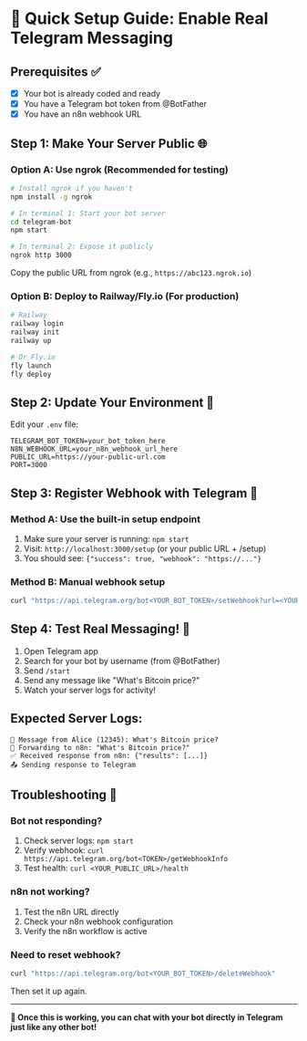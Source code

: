 # 🚀 Quick Setup Guide: Enable Real Telegram Messaging

## Prerequisites ✅
- [x] Your bot is already coded and ready
- [x] You have a Telegram bot token from @BotFather
- [x] You have an n8n webhook URL

## Step 1: Make Your Server Public 🌐

### Option A: Use ngrok (Recommended for testing)
```bash
# Install ngrok if you haven't
npm install -g ngrok

# In terminal 1: Start your bot server
cd telegram-bot
npm start

# In terminal 2: Expose it publicly
ngrok http 3000
```

Copy the public URL from ngrok (e.g., `https://abc123.ngrok.io`)

### Option B: Deploy to Railway/Fly.io (For production)
```bash
# Railway
railway login
railway init
railway up

# Or Fly.io
fly launch
fly deploy
```

## Step 2: Update Your Environment 📝

Edit your `.env` file:
```env
TELEGRAM_BOT_TOKEN=your_bot_token_here
N8N_WEBHOOK_URL=your_n8n_webhook_url_here
PUBLIC_URL=https://your-public-url.com
PORT=3000
```

## Step 3: Register Webhook with Telegram 🔗

### Method A: Use the built-in setup endpoint
1. Make sure your server is running: `npm start`
2. Visit: `http://localhost:3000/setup` (or your public URL + /setup)
3. You should see: `{"success": true, "webhook": "https://..."}` 

### Method B: Manual webhook setup
```bash
curl "https://api.telegram.org/bot<YOUR_BOT_TOKEN>/setWebhook?url=<YOUR_PUBLIC_URL>/webhook/telegram"
```

## Step 4: Test Real Messaging! 💬

1. Open Telegram app
2. Search for your bot by username (from @BotFather)
3. Send `/start` 
4. Send any message like "What's Bitcoin price?"
5. Watch your server logs for activity!

## Expected Server Logs:
```
📨 Message from Alice (12345): What's Bitcoin price?
🔄 Forwarding to n8n: "What's Bitcoin price?"
✅ Received response from n8n: {"results": [...]}
📤 Sending response to Telegram
```

## Troubleshooting 🔧

### Bot not responding?
1. Check server logs: `npm start`
2. Verify webhook: `curl https://api.telegram.org/bot<TOKEN>/getWebhookInfo`
3. Test health: `curl <YOUR_PUBLIC_URL>/health`

### n8n not working?
1. Test the n8n URL directly
2. Check your n8n webhook configuration
3. Verify the n8n workflow is active

### Need to reset webhook?
```bash
curl "https://api.telegram.org/bot<YOUR_BOT_TOKEN>/deleteWebhook"
```
Then set it up again.

---

**🎉 Once this is working, you can chat with your bot directly in Telegram just like any other bot!** 